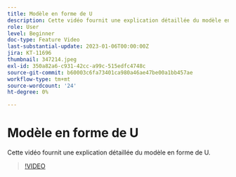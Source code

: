 ```yaml
---
title: Modèle en forme de U
description: Cette vidéo fournit une explication détaillée du modèle en forme de U.
role: User
level: Beginner
doc-type: Feature Video
last-substantial-update: 2023-01-06T00:00:00Z
jira: KT-11696
thumbnail: 347214.jpeg
exl-id: 350a82a6-c931-42cc-a99c-515edfc4748c
source-git-commit: b60003c6fa73401ca980a46ae47be00a1bb457ae
workflow-type: tm+mt
source-wordcount: '24'
ht-degree: 0%

---
```


# Modèle en forme de U

Cette vidéo fournit une explication détaillée du modèle en forme de U.

>[!VIDEO](https://video.tv.adobe.com/v/347214/?quality=12&learn=on)
